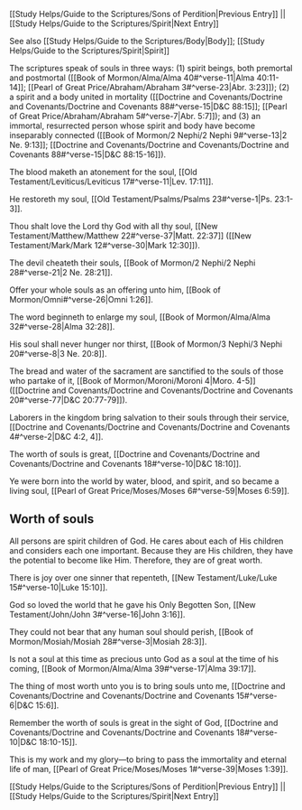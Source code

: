 [[Study Helps/Guide to the Scriptures/Sons of Perdition|Previous Entry]]  ||  [[Study Helps/Guide to the Scriptures/Spirit|Next Entry]]

 See also [[Study Helps/Guide to the Scriptures/Body|Body]]; [[Study Helps/Guide to the Scriptures/Spirit|Spirit]]

 The scriptures speak of souls in three ways: (1) spirit beings, both premortal and postmortal ([[Book of Mormon/Alma/Alma 40#^verse-11|Alma 40:11-14]]; [[Pearl of Great Price/Abraham/Abraham 3#^verse-23|Abr. 3:23]]); (2) a spirit and a body united in mortality ([[Doctrine and Covenants/Doctrine and Covenants/Doctrine and Covenants 88#^verse-15|D&C 88:15]]; [[Pearl of Great Price/Abraham/Abraham 5#^verse-7|Abr. 5:7]]); and (3) an immortal, resurrected person whose spirit and body have become inseparably connected ([[Book of Mormon/2 Nephi/2 Nephi 9#^verse-13|2 Ne. 9:13]]; [[Doctrine and Covenants/Doctrine and Covenants/Doctrine and Covenants 88#^verse-15|D&C 88:15-16]]).

 The blood maketh an atonement for the soul, [[Old Testament/Leviticus/Leviticus 17#^verse-11|Lev. 17:11]].

 He restoreth my soul, [[Old Testament/Psalms/Psalms 23#^verse-1|Ps. 23:1-3]].

 Thou shalt love the Lord thy God with all thy soul, [[New Testament/Matthew/Matthew 22#^verse-37|Matt. 22:37]] ([[New Testament/Mark/Mark 12#^verse-30|Mark 12:30]]).

 The devil cheateth their souls, [[Book of Mormon/2 Nephi/2 Nephi 28#^verse-21|2 Ne. 28:21]].

 Offer your whole souls as an offering unto him, [[Book of Mormon/Omni#^verse-26|Omni 1:26]].

 The word beginneth to enlarge my soul, [[Book of Mormon/Alma/Alma 32#^verse-28|Alma 32:28]].

 His soul shall never hunger nor thirst, [[Book of Mormon/3 Nephi/3 Nephi 20#^verse-8|3 Ne. 20:8]].

 The bread and water of the sacrament are sanctified to the souls of those who partake of it, [[Book of Mormon/Moroni/Moroni 4|Moro. 4-5]] ([[Doctrine and Covenants/Doctrine and Covenants/Doctrine and Covenants 20#^verse-77|D&C 20:77-79]]).

 Laborers in the kingdom bring salvation to their souls through their service, [[Doctrine and Covenants/Doctrine and Covenants/Doctrine and Covenants 4#^verse-2|D&C 4:2, 4]].

 The worth of souls is great, [[Doctrine and Covenants/Doctrine and Covenants/Doctrine and Covenants 18#^verse-10|D&C 18:10]].

 Ye were born into the world by water, blood, and spirit, and so became a living soul, [[Pearl of Great Price/Moses/Moses 6#^verse-59|Moses 6:59]].

## Worth of souls

 All persons are spirit children of God. He cares about each of His children and considers each one important. Because they are His children, they have the potential to become like Him. Therefore, they are of great worth.

 There is joy over one sinner that repenteth, [[New Testament/Luke/Luke 15#^verse-10|Luke 15:10]].

 God so loved the world that he gave his Only Begotten Son, [[New Testament/John/John 3#^verse-16|John 3:16]].

 They could not bear that any human soul should perish, [[Book of Mormon/Mosiah/Mosiah 28#^verse-3|Mosiah 28:3]].

 Is not a soul at this time as precious unto God as a soul at the time of his coming, [[Book of Mormon/Alma/Alma 39#^verse-17|Alma 39:17]].

 The thing of most worth unto you is to bring souls unto me, [[Doctrine and Covenants/Doctrine and Covenants/Doctrine and Covenants 15#^verse-6|D&C 15:6]].

 Remember the worth of souls is great in the sight of God, [[Doctrine and Covenants/Doctrine and Covenants/Doctrine and Covenants 18#^verse-10|D&C 18:10-15]].

 This is my work and my glory—to bring to pass the immortality and eternal life of man, [[Pearl of Great Price/Moses/Moses 1#^verse-39|Moses 1:39]].

[[Study Helps/Guide to the Scriptures/Sons of Perdition|Previous Entry]]  ||  [[Study Helps/Guide to the Scriptures/Spirit|Next Entry]]